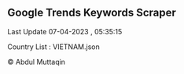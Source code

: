 

## Google Trends Keywords Scraper 
 
Last Update 07-04-2023 , 05:35:15

Country List :
VIETNAM.json



© Abdul Muttaqin 
